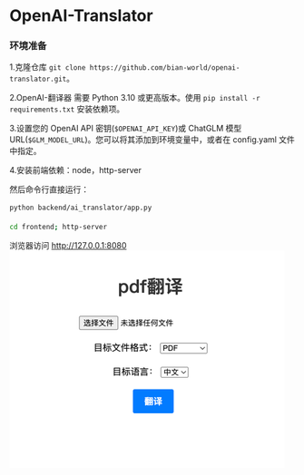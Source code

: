 # OpenAI-Translator



### 环境准备

1.克隆仓库 `git clone https://github.com/bian-world/openai-translator.git`。

2.OpenAI-翻译器 需要 Python 3.10 或更高版本。使用 `pip install -r requirements.txt` 安装依赖项。

3.设置您的 OpenAI API 密钥(`$OPENAI_API_KEY`)或 ChatGLM 模型 URL(`$GLM_MODEL_URL`)。您可以将其添加到环境变量中，或者在 config.yaml 文件中指定。

4.安装前端依赖：node，http-server


然后命令行直接运行：

```bash
python backend/ai_translator/app.py

cd frontend; http-server

```
浏览器访问 http://127.0.0.1:8080
![img.png](img.png)




